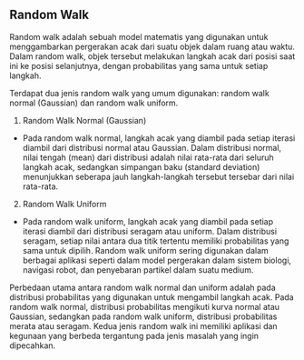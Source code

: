 ## Random Walk

Random walk adalah sebuah model matematis yang digunakan untuk menggambarkan pergerakan acak dari suatu objek dalam ruang atau waktu. Dalam random walk, objek tersebut melakukan langkah acak dari posisi saat ini ke posisi selanjutnya, dengan probabilitas yang sama untuk setiap langkah.

Terdapat dua jenis random walk yang umum digunakan: random walk normal (Gaussian) dan random walk uniform.

1. Random Walk Normal (Gaussian)
- Pada random walk normal, langkah acak yang diambil pada setiap iterasi diambil dari distribusi normal atau Gaussian. Dalam distribusi normal, nilai tengah (mean) dari distribusi adalah nilai rata-rata dari seluruh langkah acak, sedangkan simpangan baku (standard deviation) menunjukkan seberapa jauh langkah-langkah tersebut tersebar dari nilai rata-rata.

2. Random Walk Uniform
- Pada random walk uniform, langkah acak yang diambil pada setiap iterasi diambil dari distribusi seragam atau uniform. Dalam distribusi seragam, setiap nilai antara dua titik tertentu memiliki probabilitas yang sama untuk dipilih.
Random walk uniform sering digunakan dalam berbagai aplikasi seperti dalam model pergerakan dalam sistem biologi, navigasi robot, dan penyebaran partikel dalam suatu medium.

Perbedaan utama antara random walk normal dan uniform adalah pada distribusi probabilitas yang digunakan untuk mengambil langkah acak. Pada random walk normal, distribusi probabilitas mengikuti kurva normal atau Gaussian, sedangkan pada random walk uniform, distribusi probabilitas merata atau seragam. Kedua jenis random walk ini memiliki aplikasi dan kegunaan yang berbeda tergantung pada jenis masalah yang ingin dipecahkan.

